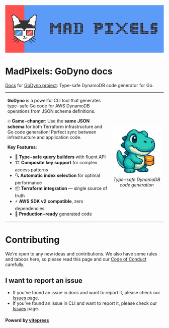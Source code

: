 <picture>
    <source media="(prefers-color-scheme: dark)" srcset="https://github.com/Mad-Pixels/.github/raw/main/profile/banner.png">
    <source media="(prefers-color-scheme: light)" srcset="https://github.com/Mad-Pixels/.github/raw/main/profile/banner.png">
    <img
        alt="MadPixels"
        src="https://github.com/Mad-Pixels/.github/raw/main/profile/banner.png">
</picture>

# MadPixels: GoDyno docs
[Docs](https://go-dyno.madpixels.io) for [GoDyno project](https://github.com/Mad-Pixels/go-dyno): Type-safe DynamoDB code generator for Go.

<table>
<tr>
<td width="66%">

**GoDyno** is a powerful CLI tool that generates type-safe Go code for AWS DynamoDB operations from JSON schema definitions.

🔥 **Game-changer**: Use the **same JSON schema** for both Terraform infrastructure and Go code generation! Perfect sync between infrastructure and application code.

**Key Features:**
- 🎯 **Type-safe query builders** with fluent API
- 🏗️ **Composite key support** for complex access patterns
- 🔍 **Automatic index selection** for optimal performance  
- 📦 **Terraform integration** — single source of truth
- ⚡ **AWS SDK v2 compatible**, zero dependencies
- 🚀 **Production-ready** generated code

</td>
<td width="34%" align="center">

![GoDyno Logo](./docs/public/logo.png)
<br>
<em>Type-safe DynamoDB<br>code generation</em>

</td>
</tr>
</table>

# Contributing
We're open to any new ideas and contributions. We also have some rules and taboos here, so please read this page and our [Code of Conduct](/CODE_OF_CONDUCT.md) carefully.

## I want to report an issue
- If you've found an issue in docs and want to report it, please check our [Issues](https://github.com/Mad-Pixels/go-dyno-docs/issues) page.
- If you've found an issue in CLI and want to report it, please check our [Issues](https://github.com/Mad-Pixels/go-dyno/issues) page.

#### Powerd by [vitepress](https://github.com/vuejs/vitepress)